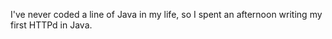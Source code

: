 I've never coded a line of Java in my life, so I spent an afternoon writing my
first HTTPd in Java.
